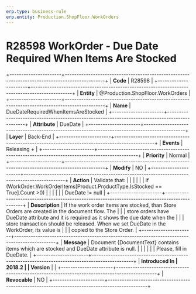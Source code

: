 ```yaml
---
erp.type: business-rule
erp.entity: Production.ShopFloor.WorkOrders
---
```


# R28598 WorkOrder - Due Date Required When Items Are Stocked
+----------------------+-----------------------------------------------------------------------------------------------+
| **Code**             | R28598                                                                                        |
+----------------------+-----------------------------------------------------------------------------------------------+
| **Entity**           | @Production.ShopFloor.WorkOrders                                                                                     |
+----------------------+-----------------------------------------------------------------------------------------------+
| **Name**             | DueDateRequiredWhenItemsAreStocked                                                            |
+----------------------+-----------------------------------------------------------------------------------------------+
| **Attribute**        | DueDate                                                                                       |
+----------------------+-----------------------------------------------------------------------------------------------+
| **Layer**            | Back-End                                                                                      |
+----------------------+-----------------------------------------------------------------------------------------------+
| **Events**           | Releasing +                                                                                   |
+----------------------+-----------------------------------------------------------------------------------------------+
| **Priority**         | Normal                                                                                        |
+----------------------+-----------------------------------------------------------------------------------------------+
| **Modify**           | NO                                                                                            |
+----------------------+-----------------------------------------------------------------------------------------------+
| **Action**           | Validate that:                                                                                |
|                      |                                                                                               |
|                      | if (WorkOrder.WorkOrderItems\[Product.ProductType.IsStocked == True\].Count \>0)              |
|                      |                                                                                               |
|                      | DueDate != null                                                                               |
+----------------------+-----------------------------------------------------------------------------------------------+
| **Description**      | If the work order items are stocked, than Store Orders are created in the document flow. The  |
|                      | store orders have DueDate attribute and it is required as it shows the due date when the      |
|                      | store transaction should be released. When we set DueDate in the WorkOrder, its value is      |
|                      | copied to the Store Order.                                                                    |
+----------------------+-----------------------------------------------------------------------------------------------+
| **Message**          | Document {DocumentText} contains items which are stocked and DueDate attribute is null.       |
|                      |                                                                                               |
|                      | Please, fill in DueDate.                                                                      |
+----------------------+-----------------------------------------------------------------------------------------------+
| **Introduced In      | 2018.2                                                                                        |
| Version**            |                                                                                               |
+----------------------+-----------------------------------------------------------------------------------------------+
| **Revocable**        | NO                                                                                            |
+----------------------+-----------------------------------------------------------------------------------------------+

  

  

  
